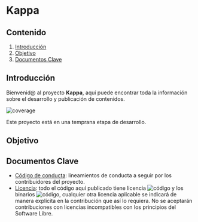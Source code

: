 # Kappa

## Contenido

1. [Introducción](#Introducción)
2. [Objetivo](#Objetivo)
3. [Documentos Clave](#Documentos_Clave)

## Introducción <a name = "Introducción"></a>

Bienvenid@ al proyecto **Kappa**, aquí puede encontrar toda la información sobre el desarrollo y publicación de contenidos.

![coverage](https://img.shields.io/badge/estado-0%25-blue?style=for-the-badge)

Este proyecto está en una temprana etapa de desarrollo.

## Objetivo <a name = "Objetivo"></a>


## Documentos Clave <a name = "Documentos_Clave"></a>
- [Código de conducta][1]: lineamientos de conducta a seguir por los contribuidores del proyecto.
- [Licencia][2]: todo el código aquí publicado tiene licencia ![código](https://img.shields.io/badge/code-Affero%20GPL%20v3-lima?style=for-the-badge) y los binarios ![código](https://img.shields.io/badge/code-MIT-lima?style=for-the-badge), cualquier otra licencia aplicable se indicará de manera explícita en la contribución que así lo requiera. No se aceptarán contribuciones con licencias incompatibles con los principios del Software Libre.

[1]: https://github.com/KappaSoftware/Kappa/blob/main/CODE_OF_CONDUCT.md
[2]: https://github.com/piratax007/LaTeXamples/blob/master/License.md
